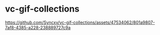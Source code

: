 # vc-gif-collections

https://github.com/Syncxv/vc-gif-collections/assets/47534062/801a9807-7af8-4385-a228-238889727c9a
